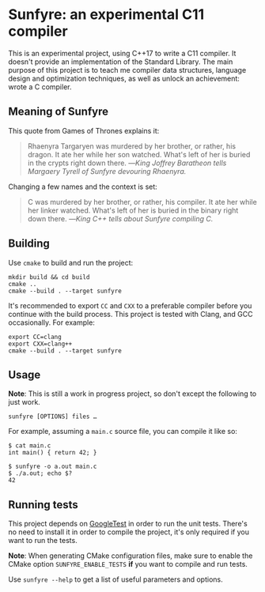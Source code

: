 # Sunfyre: an experimental C11 compiler

This is an experimental project, using C++17 to write a C11 compiler.
It doesn't provide an implementation of the Standard Library.
The main purpose of this project is to teach me compiler data structures,
language design and optimization techniques, as well as unlock an
achievement: wrote a C compiler.

## Meaning of Sunfyre

This quote from Games of Thrones explains it:

> Rhaenyra Targaryen was murdered by her brother, or rather, his
> dragon. It ate her while her son watched. What's left of her is buried in
> the crypts right down there.
*―King Joffrey Baratheon tells Margaery Tyrell of Sunfyre devouring Rhaenyra.*

Changing a few names and the context is set:

> C was murdered by her brother, or rather, his
> compiler. It ate her while her linker watched. What's left of her is buried in
> the binary right down there.
*―King C++ tells about Sunfyre compiling C.*

## Building

Use `cmake` to build and run the project:

```
mkdir build && cd build
cmake ..
cmake --build . --target sunfyre
```

It's recommended to export `CC` and `CXX` to a preferable compiler
before you continue with the build process. This project is tested
with Clang, and GCC occasionally. For example:

```
export CC=clang
export CXX=clang++
cmake --build . --target sunfyre
```

## Usage

**Note**: This is still a work in progress project, so don't except the following
to just work.

```
sunfyre [OPTIONS] files …
```

For example, assuming a `main.c` source file, you can compile it like so:

```
$ cat main.c
int main() { return 42; }

$ sunfyre -o a.out main.c
$ ./a.out; echo $?
42
```

## Running tests

This project depends on [GoogleTest](https://github.com/google/googletest)
in order to run the unit tests. There's no need to install it in order to
compile the project, it's only required if you want to run the tests.

**Note**: When generating CMake configuration files, make sure to enable
the CMake option `SUNFYRE_ENABLE_TESTS` **if** you want to compile and run tests.

Use `sunfyre --help` to get a list of useful parameters and options.
